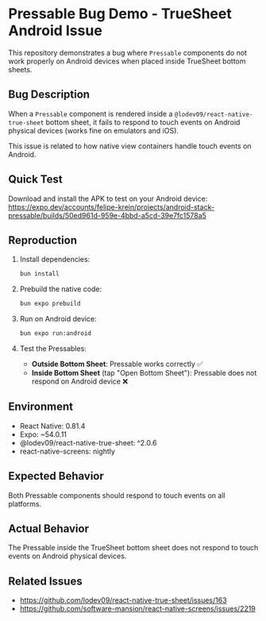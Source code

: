# Pressable Bug Demo - TrueSheet Android Issue

This repository demonstrates a bug where `Pressable` components do not work properly on Android devices when placed inside TrueSheet bottom sheets.

## Bug Description

When a `Pressable` component is rendered inside a `@lodev09/react-native-true-sheet` bottom sheet, it fails to respond to touch events on Android physical devices (works fine on emulators and iOS).

This issue is related to how native view containers handle touch events on Android.

## Quick Test

Download and install the APK to test on your Android device:
https://expo.dev/accounts/felipe-krein/projects/android-stack-pressable/builds/50ed961d-959e-4bbd-a5cd-39e7fc1578a5

## Reproduction

1. Install dependencies:

   ```bash
   bun install
   ```

2. Prebuild the native code:

   ```bash
   bun expo prebuild
   ```

3. Run on Android device:

   ```bash
   bun expo run:android
   ```

4. Test the Pressables:
   - **Outside Bottom Sheet**: Pressable works correctly ✅
   - **Inside Bottom Sheet** (tap "Open Bottom Sheet"): Pressable does not respond on Android device ❌

## Environment

- React Native: 0.81.4
- Expo: ~54.0.11
- @lodev09/react-native-true-sheet: ^2.0.6
- react-native-screens: nightly

## Expected Behavior

Both Pressable components should respond to touch events on all platforms.

## Actual Behavior

The Pressable inside the TrueSheet bottom sheet does not respond to touch events on Android physical devices.

## Related Issues

- https://github.com/lodev09/react-native-true-sheet/issues/163
- https://github.com/software-mansion/react-native-screens/issues/2219

